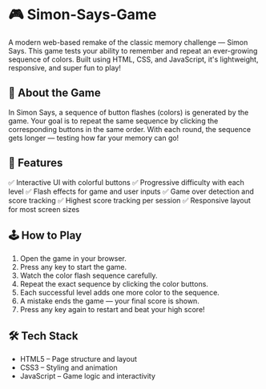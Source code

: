 # 🎮 Simon-Says-Game
A modern web-based remake of the classic memory challenge — Simon Says. This game tests your ability to remember and repeat an ever-growing sequence of colors. Built using HTML, CSS, and JavaScript, it's lightweight, responsive, and super fun to play!

## 🧠 About the Game
In Simon Says, a sequence of button flashes (colors) is generated by the game. Your goal is to repeat the same sequence by clicking the corresponding buttons in the same order. With each round, the sequence gets longer — testing how far your memory can go!

## 🚀 Features
✅ Interactive UI with colorful buttons
✅ Progressive difficulty with each level
✅ Flash effects for game and user inputs
✅ Game over detection and score tracking
✅ Highest score tracking per session
✅ Responsive layout for most screen sizes

## 🕹️ How to Play
1. Open the game in your browser.
2. Press any key to start the game.
3. Watch the color flash sequence carefully.
4. Repeat the exact sequence by clicking the color buttons.
5. Each successful level adds one more color to the sequence.
6. A mistake ends the game — your final score is shown.
7. Press any key again to restart and beat your high score!

## 🛠️ Tech Stack
- HTML5 – Page structure and layout
- CSS3 – Styling and animation
- JavaScript – Game logic and interactivity
